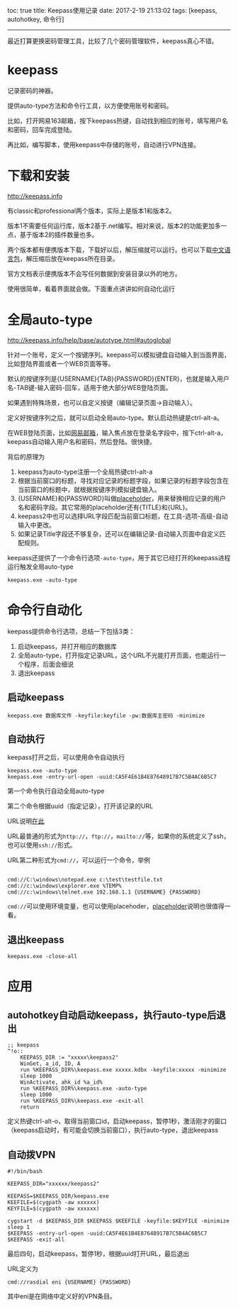 toc: true
title: Keepass使用记录
date: 2017-2-19 21:13:02
tags: [keepass, autohotkey, 命令行]

---

最近打算更换密码管理工具，比较了几个密码管理软件，keepass真心不错。

<!--more-->

# keepass

记录密码的神器。

提供auto-type方法和命令行工具，以方便使用账号和密码。

比如，打开网易163邮箱，按下keepass热键，自动找到相应的账号，填写用户名和密码，回车完成登陆。

再比如，编写脚本，使用keepass中存储的账号，自动进行VPN连接。

# 下载和安装

http://keepass.info

有classic和professional两个版本，实际上是版本1和版本2。

版本1不需要任何运行库，版本2基于.net编写。相对来说，版本2的功能更加多一点，基于版本2的插件数量也多。

两个版本都有便携版本下载，下载好以后，解压缩就可以运行。也可以下载[中文语言包](http://keepass.info/translations.html)，解压缩后放在keepass所在目录。

官方文档表示便携版本不会写任何数据到安装目录以外的地方。

使用很简单，看着界面就会做。下面重点讲讲如何自动化运行

# 全局auto-type

http://keepass.info/help/base/autotype.html#autoglobal

针对一个账号，定义一个按键序列。keepass可以模拟键盘自动输入到当面界面，比如登陆界面或者一个WEB页面等等。

默认的按键序列是{USERNAME}{TAB}{PASSWORD}{ENTER}，也就是输入用户名-TAB键-输入密码-回车，适用于绝大部分WEB登陆页面。

如果遇到特殊场景，也可以自定义按键（编辑记录页面->自动输入）。

定义好按键序列之后，就可以启动全局auto-type。默认启动热键是ctrl-alt-a。

在WEB登陆页面，比如[网易邮箱](mail.163.com)，输入焦点放在登录名字段中，按下ctrl-alt-a，keepass自动输入用户名和密码，然后登陆。很快捷。

背后的原理为

1. keepass为auto-type注册一个全局热键ctrl-alt-a
2. 根据当前窗口的标题，寻找对应记录的标题字段，如果记录的标题字段包含在当前窗口的标题中，就根据按键序列模拟键盘输入。
3. {USERNAME}和{PASSWORD}叫做[placeholder](http://keepass.info/help/base/placeholders.html)，用来替换相应记录的用户名和密码字段。其它常用的placeholder还有{TITLE}和{URL}。
4. keepass2中也可以选择URL字段匹配当前窗口标题，在工具-选项-高级-自动输入中更改。
5. 如果记录Title字段还不够复杂，还可以在编辑记录-自动输入页面中自定义匹配规则。

keepass还提供了一个命令行选项`-auto-type`，用于其它已经打开的keepass进程运行触发全局auto-type

```
keepass.exe -auto-type
```

# 命令行自动化

keepass提供命令行选项，总结一下包括3类：

1. 启动keepass，并打开相应的数据库
2. 全局auto-type，打开指定记录URL，这个URL不光能打开页面，也能运行一个程序，后面会细说
3. 退出keepass

## 启动keepass

```
keepass.exe 数据库文件 -keyfile:keyfile -pw:数据库主密码 -minimize
```

## 自动执行

keepass打开之后，可以使用命令自动执行

```
keepass.exe -auto-type
keepass.exe -entry-url-open -uuid:CA5F4E61B4E87648917B7C5B4AC6B5C7
```

第一个命令执行自动全局auto-type

第二个命令根据uuid（指定记录），打开该记录的URL

URL说明[在此](http://keepass.info/help/base/autourl.html)

URL最普通的形式为`http://`，`ftp://`，`mailto://`等，如果你的系统定义了ssh，也可以使用`ssh://`形式。

URL第二种形式为`cmd://`，可以运行一个命令，举例

```

cmd://C:\windows\notepad.exe c:\test\testfile.txt
cmd://c:\windows\explorer.exe %TEMP%
cmd://c:\windows\telnet.exe 192.168.1.1 {USERNAME} {PASSWORD}
```

`cmd://`可以使用环境变量，也可以使用placehoder，[placeholder](http://keepass.info/help/base/placeholders.html)说明也很值得一看。

## 退出keepass

```
keepass.exe -close-all
```

# 应用

## autohotkey自动启动keepass，执行auto-type后退出

```
;; keepass
^!o::
    KEEPASS_DIR := "xxxxx\keepass2"
    WinGet, a_id, ID, A
    run %KEEPASS_DIR%\keepass.exe xxxxx.kdbx -keyfile:xxxxx -minimize
    sleep 1000
    WinActivate, ahk_id %a_id%
    run %KEEPASS_DIR%\keepass.exe -auto-type
    sleep 1000
    run %KEEPASS_DIR%\keepass.exe -exit-all
    return

```
定义热键ctrl-alt-o，取得当前窗口id，启动keepass，暂停1秒，激活刚才的窗口（keepass启动时，有可能会切换当前窗口），执行auto-type，退出keepass

## 自动拨VPN

```
#!/bin/bash

KEEPASS_DIR="xxxxxx/keepass2"

KEEPASS=$KEEPASS_DIR/keepass.exe
KEEFILE=$(cygpath -aw xxxxxx)
KEYFILE=$(cygpath -aw xxxxxx)

cygstart -d $KEEPASS_DIR $KEEPASS $KEEFILE -keyfile:$KEYFILE -minimize
sleep 1
$KEEPASS -entry-url-open -uuid:CA5F4E61B4E87648917B7C5B4AC6B5C7
$KEEPASS -exit-all
```

最后四句，启动keepass，暂停1秒，根据uuid打开URL，最后退出

URL定义为

```
cmd://rasdial eni {USERNAME} {PASSWORD}
```
其中eni是在网络中定义好的VPN条目。
